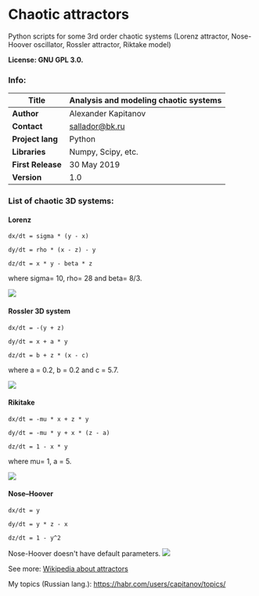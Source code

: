 # Chaotic attractors

Python scripts for some 3rd order chaotic systems (Lorenz attractor, Nose-Hoover oscillator, Rossler attractor, Riktake model)

**License: GNU GPL 3.0.**

### Info:

| **Title**         | Analysis and modeling chaotic systems |
| -- | -- |
| **Author**        | Alexander Kapitanov                   |
| **Contact**       | sallador@bk.ru                        |
| **Project lang**  | Python                                |
| **Libraries**     | Numpy, Scipy, etc.                    |
| **First Release** | 30 May 2019                           |
| **Version**       | 1.0                                   |

### List of chaotic 3D systems:

#### Lorenz
```
dx/dt = sigma * (y - x)

dy/dt = rho * (x - z) - y

dz/dt = x * y - beta * z
```
where sigma= 10, rho= 28 and beta= 8/3.

![](https://github.com/capitanov/chaospy/blob/master/img/Lorenz.png)
#### Rossler 3D system
```
dx/dt = -(y + z)

dy/dt = x + a * y

dz/dt = b + z * (x - c)
```
where a = 0.2, b = 0.2 and c = 5.7.

![](https://github.com/capitanov/chaospy/blob/master/img/Rossler_3D.png)
#### Rikitake
```
dx/dt = -mu * x + z * y

dy/dt = -mu * y + x * (z - a)

dz/dt = 1 - x * y
```
where mu= 1, a = 5.

![](https://github.com/capitanov/chaospy/blob/master/img/Rikitake_3D.png)
#### Nose–Hoover
```
dx/dt = y

dy/dt = y * z - x

dz/dt = 1 - y^2
```
Nose-Hoover doesn't have default parameters.
![](https://github.com/capitanov/chaospy/blob/master/img/Nose_Hoover_3D.png)

See more: [Wikipedia about attractors](https://en.wikipedia.org/wiki/Attractor "Attractors")

My topics (Russian lang.): https://habr.com/users/capitanov/topics/
